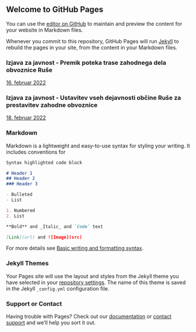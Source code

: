 ## Welcome to GitHub Pages

You can use the [editor on GitHub](https://github.com/zksrci/CivilnaIniciativa/edit/main/docs/index.md) to maintain and preview the content for your website in Markdown files.

Whenever you commit to this repository, GitHub Pages will run [Jekyll](https://jekyllrb.com/) to rebuild the pages in your site, from the content in your Markdown files.

### Izjava za javnost - Premik poteka trase zahodnega dela obvoznice Ruše
[16. februar 2022](doc/2022-02-16-IzjavaZaJavnost.md)

### Izjava za javnost - Ustavitev vseh dejavnosti občine Ruše za prestavitev zahodne obvoznice
[18. februar 2022](doc/2022-02-18-IzjavaZaJavnost.md)



### Markdown

Markdown is a lightweight and easy-to-use syntax for styling your writing. It includes conventions for

```markdown
Syntax highlighted code block

# Header 1
## Header 2
### Header 3

- Bulleted
- List

1. Numbered
2. List

**Bold** and _Italic_ and `Code` text

[Link](url) and ![Image](src)
```

For more details see [Basic writing and formatting syntax](https://docs.github.com/en/github/writing-on-github/getting-started-with-writing-and-formatting-on-github/basic-writing-and-formatting-syntax).

### Jekyll Themes

Your Pages site will use the layout and styles from the Jekyll theme you have selected in your [repository settings](https://github.com/zksrci/CivilnaIniciativa/settings/pages). The name of this theme is saved in the Jekyll `_config.yml` configuration file.

### Support or Contact

Having trouble with Pages? Check out our [documentation](https://docs.github.com/categories/github-pages-basics/) or [contact support](https://support.github.com/contact) and we’ll help you sort it out.
